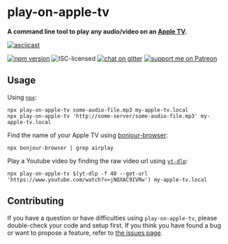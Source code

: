 # play-on-apple-tv

**A command line tool to play any audio/video on an [Apple TV](https://en.wikipedia.org/wiki/Apple_TV).**

[![asciicast](https://asciinema.org/a/158258.png)](https://asciinema.org/a/158258)

[![npm version](https://img.shields.io/npm/v/play-on-apple-tv.svg)](https://www.npmjs.com/package/play-on-apple-tv)
![ISC-licensed](https://img.shields.io/github/license/derhuerst/play-on-apple-tv.svg)
[![chat on gitter](https://badges.gitter.im/derhuerst.svg)](https://gitter.im/derhuerst)
[![support me on Patreon](https://img.shields.io/badge/support%20me-on%20patreon-fa7664.svg)](https://patreon.com/derhuerst)


## Usage

Using [`npx`](https://www.npmjs.com/package/npx):

```shell
npx play-on-apple-tv some-audio-file.mp3 my-apple-tv.local
npx play-on-apple-tv 'http://some-server/some-audio-file.mp3' my-apple-tv.local
```

Find the name of your Apple TV using [bonjour-browser](https://www.npmjs.com/package/bonjour-browser):

```shell
npx bonjour-browser | grep airplay
```

Play a Youtube video by finding the raw video url using [`yt-dlp`](https://github.com/yt-dlp/yt-dlp):

```shell
npx play-on-apple-tv $(yt-dlp -f 40 --get-url 'https://www.youtube.com/watch?v=jNQXAC9IVRw') my-apple-tv.local
```


## Contributing

If you have a question or have difficulties using `play-on-apple-tv`, please double-check your code and setup first. If you think you have found a bug or want to propose a feature, refer to [the issues page](https://github.com/derhuerst/play-on-apple-tv/issues).
